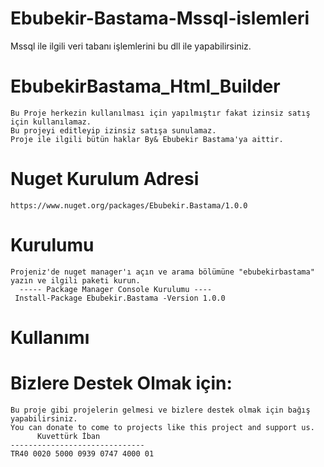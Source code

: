 # Ebubekir-Bastama-Mssql-islemleri
Mssql ile ilgili veri tabanı işlemlerini bu dll ile yapabilirsiniz.

# EbubekirBastama_Html_Builder
  
    Bu Proje herkezin kullanılması için yapılmıştır fakat izinsiz satış için kullanılamaz.
    Bu projeyi editleyip izinsiz satışa sunulamaz.
    Proje ile ilgili bütün haklar By& Ebubekir Bastama'ya aittir. 
# Nuget Kurulum Adresi
    https://www.nuget.org/packages/Ebubekir.Bastama/1.0.0
# Kurulumu
    Projeniz'de nuget manager'ı açın ve arama bölümüne "ebubekirbastama" yazın ve ilgili paketi kurun.
      ----- Package Manager Console Kurulumu ----
     Install-Package Ebubekir.Bastama -Version 1.0.0
# Kullanımı
 
    
# Bizlere Destek Olmak için:
    Bu proje gibi projelerin gelmesi ve bizlere destek olmak için bağış yapabilirsiniz.
    You can donate to come to projects like this project and support us.
          Kuvettürk İban
    ------------------------------
    TR40 0020 5000 0939 0747 4000 01

